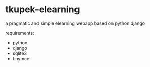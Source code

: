 # tkupek-elearning
a pragmatic and simple elearning webapp based on python django

requirements:
- python
- django
- sqlite3
- tinymce
